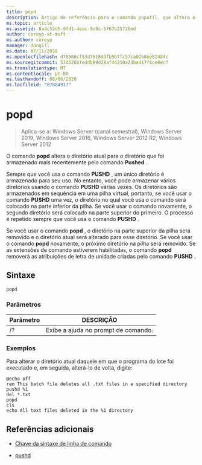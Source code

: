 ```yaml
---
title: popd
description: Artigo de referência para o comando pnputil, que altera o diretório atual para o diretório que foi armazenado mais recentemente pelo comando Pushed.
ms.topic: article
ms.assetid: 8a4c52d5-9fd1-4eac-9c0c-5767b25728ed
author: coreyp-at-msft
ms.author: coreyp
manager: dongill
ms.date: 07/11/2018
ms.openlocfilehash: d78566cf53d7618d0fb5b7fc57ca02b8ee82484c
ms.sourcegitcommit: 53d526bfeddb89d28af44210a23ba417f6ce0ecf
ms.translationtype: MT
ms.contentlocale: pt-BR
ms.lasthandoff: 08/06/2020
ms.locfileid: "87884917"
---
```

# <a name="popd"></a>popd

> Aplica-se a: Windows Server (canal semestral), Windows Server 2019, Windows Server 2016, Windows Server 2012 R2, Windows Server 2012

O comando **popd** altera o diretório atual para o diretório que foi armazenado mais recentemente pelo comando **Pushed** .

Sempre que você usa o comando **PUSHD** , um único diretório é armazenado para seu uso. No entanto, você pode armazenar vários diretórios usando o comando **PUSHD** várias vezes. Os diretórios são armazenados em sequência em uma pilha virtual, portanto, se você usar o comando **PUSHD** uma vez, o diretório no qual você usa o comando será colocado na parte inferior da pilha. Se você usar o comando novamente, o segundo diretório será colocado na parte superior do primeiro. O processo é repetido sempre que você usa o comando **PUSHD** .

Se você usar o comando **popd** , o diretório na parte superior da pilha será removido e o diretório atual será alterado para esse diretório. Se você usar o comando **popd** novamente, o próximo diretório na pilha será removido. Se as extensões de comando estiverem habilitadas, o comando **popd** removerá as atribuições de letra de unidade criadas pelo comando **PUSHD** .

## <a name="syntax"></a>Sintaxe

```
popd
```

### <a name="parameters"></a>Parâmetros

| Parâmetro | DESCRIÇÃO |
|--|--|
| /? | Exibe a ajuda no prompt de comando. |

### <a name="examples"></a>Exemplos

Para alterar o diretório atual daquele em que o programa do lote foi executado e, em seguida, alterá-lo de volta, digite:

```
@echo off
rem This batch file deletes all .txt files in a specified directory
pushd %1
del *.txt
popd
cls
echo All text files deleted in the %1 directory
```

## <a name="additional-references"></a>Referências adicionais

- [Chave da sintaxe de linha de comando](command-line-syntax-key.md)

- [pushd](pushd.md)
